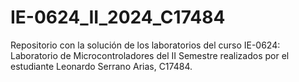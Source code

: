 # IE-0624_II_2024_C17484
Repositorio con la solución de los laboratorios del curso IE-0624: Laboratorio de Microcontroladores del II Semestre realizados por el estudiante Leonardo Serrano Arias, C17484.
